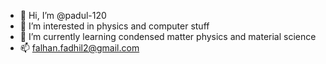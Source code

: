 - 👋 Hi, I’m @padul-120
- 👀 I’m interested in physics and computer stuff
- 🌱 I’m currently learning condensed matter physics and material science
- 📫 falhan.fadhil2@gmail.com


<!---
padul-120/padul-120 is a ✨ special ✨ repository because its `README.md` (this file) appears on your GitHub profile.
You can click the Preview link to take a look at your changes.
--->
